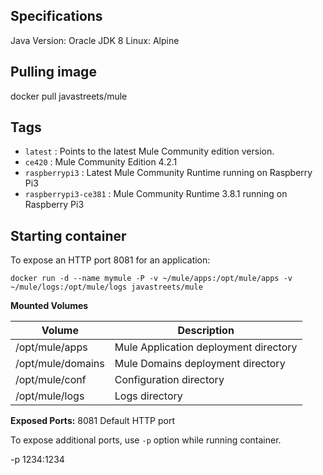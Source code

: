 
## Specifications

Java Version: Oracle JDK 8
Linux: Alpine

## Pulling image

docker pull javastreets/mule

## Tags

* `latest` : Points to the latest Mule Community edition version.
* `ce420` : Mule Community Edition 4.2.1
* `raspberrypi3` : Latest Mule Community Runtime running on Raspberry Pi3
* `raspberrypi3-ce381` : Mule Community Runtime 3.8.1 running on Raspberry Pi3

## Starting container
To expose an HTTP port 8081 for an application:

`docker run -d --name mymule -P -v ~/mule/apps:/opt/mule/apps -v ~/mule/logs:/opt/mule/logs javastreets/mule`

**Mounted Volumes**

| Volume |	Description |
| ----------- | ----------- |
| /opt/mule/apps |	Mule Application deployment directory |
| /opt/mule/domains |	Mule Domains deployment directory |
| /opt/mule/conf |	Configuration directory |
| /opt/mule/logs |	Logs directory |


**Exposed Ports:**
8081	Default HTTP port

To expose additional ports, use `-p` option while running container.

-p 1234:1234
